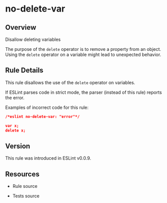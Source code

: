 

# no-delete-var
## Overview

Disallow deleting variables

The purpose of the `delete` operator is to remove a property from an object. Using the `delete` operator on a variable might lead to unexpected behavior.

## Rule Details

This rule disallows the use of the `delete` operator on variables.

If ESLint parses code in strict mode, the parser (instead of this rule) reports the error.

Examples of incorrect code for this rule:


```json
/*eslint no-delete-var: "error"*/

var x;
delete x;
```


## Version

This rule was introduced in ESLint v0.0.9.

## Resources


- Rule source 

- Tests source 

